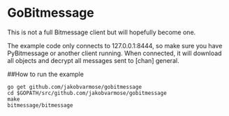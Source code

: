 # GoBitmessage

This is not a full Bitmessage client but will hopefully become one.

The example code only connects to 127.0.0.1:8444, so make sure you have PyBitmessage or another client running. When connected, it will download all objects and decrypt all messages sent to [chan] general.

##How to run the example

```
go get github.com/jakobvarmose/gobitmessage
cd $GOPATH/src/github.com/jakobvarmose/gobitmessage
make
bitmessage/bitmessage
```
